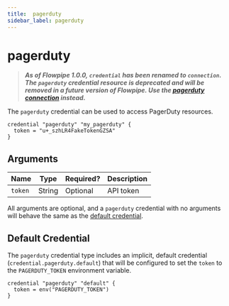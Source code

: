 ```yaml
---
title:  pagerduty
sidebar_label: pagerduty
---
```


# pagerduty

> ***As of Flowpipe 1.0.0, `credential` has been renamed to `connection`.  The `pagerduty` credential resource is deprecated and will be removed in a future version of Flowpipe. Use the [pagerduty connection](/docs/reference/config-files/connection/pagerduty) instead.***

The `pagerduty` credential can be used to access PagerDuty resources.

```hcl
credential "pagerduty" "my_pagerduty" {
  token = "u+_szhLR4FakeTokenGZSA"
}
```

## Arguments

| Name            | Type    | Required?| Description
|-----------------|---------|----------|-------------------
| `token`         |  String | Optional | API token

All arguments are optional, and a `pagerduty` credential with no arguments will behave the same as the [default credential](#default-credential).

## Default Credential

The `pagerduty` credential type includes an implicit, default credential (`credential.pagerduty.default`) that will be configured to set the `token` to the `PAGERDUTY_TOKEN` environment variable.

```hcl
credential "pagerduty" "default" {
  token = env("PAGERDUTY_TOKEN")
}
```
